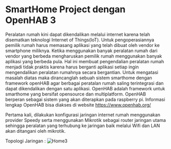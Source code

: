 # SmartHome Project dengan OpenHAB 3
 
Peralatan rumah kini dapat dikendalikan melalui internet karena telah disematkan teknologi Internet of Things(IoT). Untuk pengoperasiannya pemilik rumah harus memasang aplikasi yang telah dibuat oleh vendor ke smartphone miliknya. Ketika menggunakan banyak peralatan rumah dari vendor yang berbeda mengharuskan pemilik rumah menggunakan banyak aplikasi yang berbeda pula. Hal ini membuat pengendalian peralatan rumah menjadi tidak praktis karena harus berganti aplikasi setiap ingin mengendalikan peralatan rumahnya secara bergantian. 
Untuk mengatasi masalah diatas maka dirancanglah sebuah sistem smarthome dengan framework openHAB agar berbagai peratalan rumah saling terintegrasi dan dapat dikendalikan dengan satu aplikasi. OpenHAB adalah framework untuk smarthome yang bersifat opensource dan multiplatform. OpenHAB berperan sebagai sistem yang akan diterapkan pada raspberry pi. Informasi lengkap OpenHAB bisa diakses di website https://www.openhab.org/

Pertama kali, dilakukan konfigurasi jaringan internet rumah menggunakan provider Speedy serta menggunakan Mikrotik sebagai router jaringan utama sehingga peralatan yang terhubung ke jaringan baik melalui Wifi dan LAN akan ditangani oleh mikrotik.
 
 Topologi Jaringan :
![Home3](https://user-images.githubusercontent.com/73607420/108877351-b9589f00-7631-11eb-8fe7-81671d69dba8.png)
